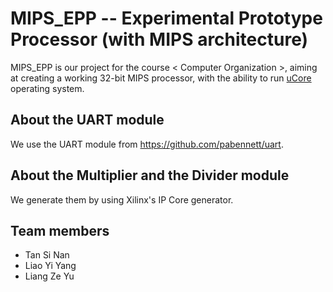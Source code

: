 # MIPS_EPP -- Experimental Prototype Processor (with MIPS architecture)

MIPS_EPP is our project for the course < Computer Organization >, aiming at creating a working 32-bit MIPS processor, with the ability to run [uCore](https://github.com/jia-kai/armcpu/tree/master/ucore) operating system.

## About the UART module
We use the UART module from https://github.com/pabennett/uart.

## About the Multiplier and the Divider module
We generate them by using Xilinx's IP Core generator.

## Team members
* Tan Si Nan
* Liao Yi Yang
* Liang Ze Yu